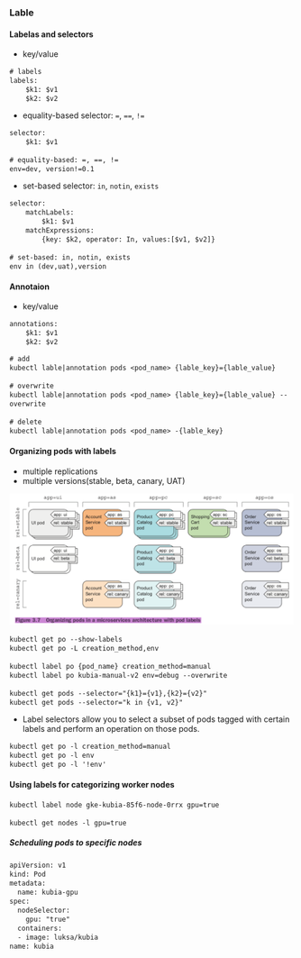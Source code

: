 ### Lable
#### Labelas and selectors
*	key/value

```
# labels
labels:
	$k1: $v1
	$k2: $v2
```

*	equality-based selector: `=`, `==`, `!=`

```	
selector:
	$k1: $v1

# equality-based: =, ==, !=
env=dev, version!=0.1
```

*	set-based selector: `in`, `notin`, `exists`

```
selector:
	matchLabels:
		$k1: $v1
	matchExpressions:
		{key: $k2, operator: In, values:[$v1, $v2]}

# set-based: in, notin, exists
env in (dev,uat),version
```

#### Annotaion
*	key/value

```
annotations:
	$k1: $v1
	$k2: $v2
```

```
# add 
kubectl lable|annotation pods <pod_name> {lable_key}={lable_value}

# overwrite
kubectl lable|annotation pods <pod_name> {lable_key}={lable_value} --overwrite

# delete
kubectl lable|annotation pods <pod_name> -{lable_key}
```


#### Organizing pods with labels
*	multiple replications
* 	multiple versions(stable, beta, canary, UAT)

![](./img/0013.png)

```
kubectl get po --show-labels
kubectl get po -L creation_method,env

kubectl label po {pod_name} creation_method=manual
kubectl label po kubia-manual-v2 env=debug --overwrite

kubectl get pods --selector="{k1}={v1},{k2}={v2}"
kubectl get pods --selector="k in {v1, v2}"
```

*	 Label selectors allow you to select a subset of pods tagged with certain labels and perform an operation on those pods. 

```
kubectl get po -l creation_method=manual
kubectl get po -l env
kubectl get po -l '!env'
```

#### Using labels for categorizing worker nodes

```
kubectl label node gke-kubia-85f6-node-0rrx gpu=true

kubectl get nodes -l gpu=true
```

##### Scheduling pods to specific nodes
```
apiVersion: v1
kind: Pod
metadata:
  name: kubia-gpu
spec:
  nodeSelector:
    gpu: "true"
  containers:
  - image: luksa/kubia
name: kubia
```
